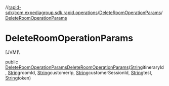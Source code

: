 //[rapid-sdk](../../../index.md)/[com.expediagroup.sdk.rapid.operations](../index.md)/[DeleteRoomOperationParams](index.md)/[DeleteRoomOperationParams](-delete-room-operation-params.md)

# DeleteRoomOperationParams

[JVM]\

public [DeleteRoomOperationParams](index.md)[DeleteRoomOperationParams](-delete-room-operation-params.md)([String](https://docs.oracle.com/javase/8/docs/api/java/lang/String.html)itineraryId, [String](https://docs.oracle.com/javase/8/docs/api/java/lang/String.html)roomId, [String](https://docs.oracle.com/javase/8/docs/api/java/lang/String.html)customerIp, [String](https://docs.oracle.com/javase/8/docs/api/java/lang/String.html)customerSessionId, [String](https://docs.oracle.com/javase/8/docs/api/java/lang/String.html)test, [String](https://docs.oracle.com/javase/8/docs/api/java/lang/String.html)token)
